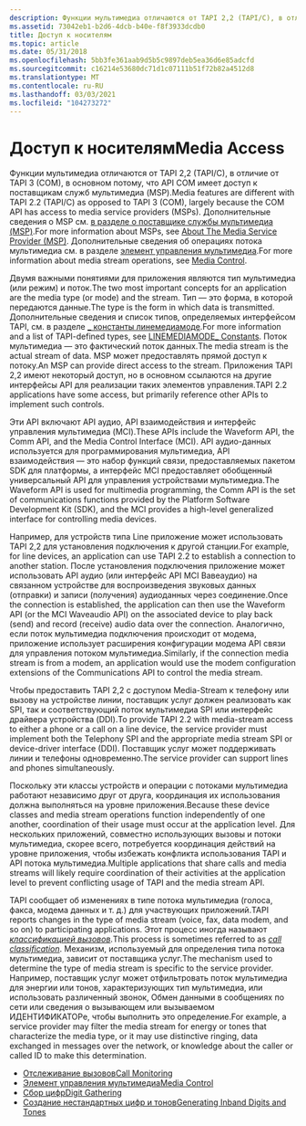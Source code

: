 ```yaml
---
description: Функции мультимедиа отличаются от TAPI 2,2 (TAPI/C), в отличие от TAPI 3 (COM), в основном потому, что API COM имеет доступ к поставщикам служб мультимедиа (MSP).
ms.assetid: 73042eb1-b2d6-4dcb-b40e-f8f3933dcdb0
title: Доступ к носителям
ms.topic: article
ms.date: 05/31/2018
ms.openlocfilehash: 5bb3fe361aab9d5b5c9897deb5ea36d6e85adcfd
ms.sourcegitcommit: c16214e53680dc71d1c07111b51f72b82a4512d8
ms.translationtype: MT
ms.contentlocale: ru-RU
ms.lasthandoff: 03/03/2021
ms.locfileid: "104273272"
---
```

# <a name="media-access"></a><span data-ttu-id="b30a3-103">Доступ к носителям</span><span class="sxs-lookup"><span data-stu-id="b30a3-103">Media Access</span></span>

<span data-ttu-id="b30a3-104">Функции мультимедиа отличаются от TAPI 2,2 (TAPI/C), в отличие от TAPI 3 (COM), в основном потому, что API COM имеет доступ к поставщикам служб мультимедиа (MSP).</span><span class="sxs-lookup"><span data-stu-id="b30a3-104">Media features are different with TAPI 2.2 (TAPI/C) as opposed to TAPI 3 (COM), largely because the COM API has access to media service providers (MSPs).</span></span> <span data-ttu-id="b30a3-105">Дополнительные сведения о MSP см. [в разделе о поставщике службы мультимедиа (MSP)](./about-the-media-service-provider-msp-.md).</span><span class="sxs-lookup"><span data-stu-id="b30a3-105">For more information about MSPs, see [About The Media Service Provider (MSP)](./about-the-media-service-provider-msp-.md).</span></span> <span data-ttu-id="b30a3-106">Дополнительные сведения об операциях потока мультимедиа см. в разделе [элемент управления мультимедиа](./device-control.md).</span><span class="sxs-lookup"><span data-stu-id="b30a3-106">For more information about media stream operations, see [Media Control](./device-control.md).</span></span>

<span data-ttu-id="b30a3-107">Двумя важными понятиями для приложения являются тип мультимедиа (или режим) и поток.</span><span class="sxs-lookup"><span data-stu-id="b30a3-107">The two most important concepts for an application are the media type (or mode) and the stream.</span></span> <span data-ttu-id="b30a3-108">Тип — это форма, в которой передаются данные.</span><span class="sxs-lookup"><span data-stu-id="b30a3-108">The type is the form in which data is transmitted.</span></span> <span data-ttu-id="b30a3-109">Дополнительные сведения и список типов, определяемых интерфейсом TAPI, см. в разделе [ \_ константы линемедиамоде](linemediamode--constants.md).</span><span class="sxs-lookup"><span data-stu-id="b30a3-109">For more information and a list of TAPI-defined types, see [LINEMEDIAMODE\_ Constants](linemediamode--constants.md).</span></span> <span data-ttu-id="b30a3-110">Поток мультимедиа — это фактический поток данных.</span><span class="sxs-lookup"><span data-stu-id="b30a3-110">The media stream is the actual stream of data.</span></span> <span data-ttu-id="b30a3-111">MSP может предоставлять прямой доступ к потоку.</span><span class="sxs-lookup"><span data-stu-id="b30a3-111">An MSP can provide direct access to the stream.</span></span> <span data-ttu-id="b30a3-112">Приложения TAPI 2,2 имеют некоторый доступ, но в основном ссылаются на другие интерфейсы API для реализации таких элементов управления.</span><span class="sxs-lookup"><span data-stu-id="b30a3-112">TAPI 2.2 applications have some access, but primarily reference other APIs to implement such controls.</span></span>

<span data-ttu-id="b30a3-113">Эти API включают API аудио, API взаимодействия и интерфейс управления мультимедиа (MCI).</span><span class="sxs-lookup"><span data-stu-id="b30a3-113">These APIs include the Waveform API, the Comm API, and the Media Control Interface (MCI).</span></span> <span data-ttu-id="b30a3-114">API аудио-данных используется для программирования мультимедиа, API взаимодействия — это набор функций связи, предоставляемых пакетом SDK для платформы, а интерфейс MCI предоставляет обобщенный универсальный API для управления устройствами мультимедиа.</span><span class="sxs-lookup"><span data-stu-id="b30a3-114">The Waveform API is used for multimedia programming, the Comm API is the set of communications functions provided by the Platform Software Development Kit (SDK), and the MCI provides a high-level generalized interface for controlling media devices.</span></span>

<span data-ttu-id="b30a3-115">Например, для устройств типа Line приложение может использовать TAPI 2,2 для установления подключения к другой станции.</span><span class="sxs-lookup"><span data-stu-id="b30a3-115">For example, for line devices, an application can use TAPI 2.2 to establish a connection to another station.</span></span> <span data-ttu-id="b30a3-116">После установления подключения приложение может использовать API аудио (или интерфейс API MCI Вавеаудио) на связанном устройстве для воспроизведения звуковых данных (отправки) и записи (получения) аудиоданных через соединение.</span><span class="sxs-lookup"><span data-stu-id="b30a3-116">Once the connection is established, the application can then use the Waveform API (or the MCI Waveaudio API) on the associated device to play back (send) and record (receive) audio data over the connection.</span></span> <span data-ttu-id="b30a3-117">Аналогично, если поток мультимедиа подключения происходит от модема, приложение использует расширения конфигурации модема API связи для управления потоком мультимедиа.</span><span class="sxs-lookup"><span data-stu-id="b30a3-117">Similarly, if the connection media stream is from a modem, an application would use the modem configuration extensions of the Communications API to control the media stream.</span></span>

<span data-ttu-id="b30a3-118">Чтобы предоставить TAPI 2,2 с доступом Media-Stream к телефону или вызову на устройстве линии, поставщик услуг должен реализовать как SPI, так и соответствующий поток мультимедиа SPI или интерфейс драйвера устройства (DDI).</span><span class="sxs-lookup"><span data-stu-id="b30a3-118">To provide TAPI 2.2 with media-stream access to either a phone or a call on a line device, the service provider must implement both the Telephony SPI and the appropriate media stream SPI or device-driver interface (DDI).</span></span> <span data-ttu-id="b30a3-119">Поставщик услуг может поддерживать линии и телефоны одновременно.</span><span class="sxs-lookup"><span data-stu-id="b30a3-119">The service provider can support lines and phones simultaneously.</span></span>

<span data-ttu-id="b30a3-120">Поскольку эти классы устройств и операции с потоками мультимедиа работают независимо друг от друга, координация их использования должна выполняться на уровне приложения.</span><span class="sxs-lookup"><span data-stu-id="b30a3-120">Because these device classes and media stream operations function independently of one another, coordination of their usage must occur at the application level.</span></span> <span data-ttu-id="b30a3-121">Для нескольких приложений, совместно использующих вызовы и потоки мультимедиа, скорее всего, потребуется координация действий на уровне приложения, чтобы избежать конфликта использования TAPI и API потока мультимедиа.</span><span class="sxs-lookup"><span data-stu-id="b30a3-121">Multiple applications that share calls and media streams will likely require coordination of their activities at the application level to prevent conflicting usage of TAPI and the media stream API.</span></span>

<span data-ttu-id="b30a3-122">TAPI сообщает об изменениях в типе потока мультимедиа (голоса, факса, модема данных и т. д.) для участвующих приложений.</span><span class="sxs-lookup"><span data-stu-id="b30a3-122">TAPI reports changes in the type of media stream (voice, fax, data modem, and so on) to participating applications.</span></span> <span data-ttu-id="b30a3-123">Этот процесс иногда называют [*классификацией вызовов*](c-tapgloss.md).</span><span class="sxs-lookup"><span data-stu-id="b30a3-123">This process is sometimes referred to as [*call classification*](c-tapgloss.md).</span></span> <span data-ttu-id="b30a3-124">Механизм, используемый для определения типа потока мультимедиа, зависит от поставщика услуг.</span><span class="sxs-lookup"><span data-stu-id="b30a3-124">The mechanism used to determine the type of media stream is specific to the service provider.</span></span> <span data-ttu-id="b30a3-125">Например, поставщик услуг может отфильтровать поток мультимедиа для энергии или тонов, характеризующих тип мультимедиа, или использовать различенный звонок, Обмен данными в сообщениях по сети или сведения о вызывающем или вызываемом ИДЕНТИФИКАТОРе, чтобы выполнить это определение.</span><span class="sxs-lookup"><span data-stu-id="b30a3-125">For example, a service provider may filter the media stream for energy or tones that characterize the media type, or it may use distinctive ringing, data exchanged in messages over the network, or knowledge about the caller or called ID to make this determination.</span></span>

-   [<span data-ttu-id="b30a3-126">Отслеживание вызовов</span><span class="sxs-lookup"><span data-stu-id="b30a3-126">Call Monitoring</span></span>](call-monitoring.md)
-   <span data-ttu-id="b30a3-127">[Элемент управления мультимедиа](/previous-versions/windows/desktop/legacy/ms736578(v=vs.85))</span><span class="sxs-lookup"><span data-stu-id="b30a3-127">[Media Control](/previous-versions/windows/desktop/legacy/ms736578(v=vs.85))</span></span>
-   [<span data-ttu-id="b30a3-128">Сбор цифр</span><span class="sxs-lookup"><span data-stu-id="b30a3-128">Digit Gathering</span></span>](digit-gathering.md)
-   [<span data-ttu-id="b30a3-129">Создание нестандартных цифр и тонов</span><span class="sxs-lookup"><span data-stu-id="b30a3-129">Generating Inband Digits and Tones</span></span>](generating-inband-digits-and-tones.md)

 

 
